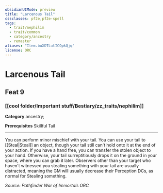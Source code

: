 ```yaml
---
obsidianUIMode: preview
title: "Larcenous Tail"
cssclasses: pf2e,pf2e-spell
tags:
  - trait/nephilim
  - trait/common
  - category/ancestry
  - remaster
aliases: "Item.buXDTLutICOpkQjq"
license: ORC
---
```

# Larcenous Tail
## Feat 9
### [[cool folder/Important stuff/Bestiary/zz_traits/nephilim]]

**Category** ancestry; 



**Prerequisites** Skillful Tail
* * *
You can perform minor mischief with your tail. You can use your tail to [[Steal|Steal]] an object, though your tail still can't hold onto it at the end of your action. If you have a hand free, you can transfer the stolen object to your hand. Otherwise, your tail surreptitiously drops it on the ground in your space, where you can grab it later. Observers other than your target who haven't witnessed you stealing something with your tail are usually distracted, meaning the GM will usually decrease their Perception DCs, as normal for Stealing something.

*Source: Pathfinder War of Immortals*
*ORC*